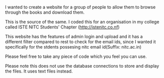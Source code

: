 I wanted to create a website for a group of people to allow them to browse through the books and download them.

This is the source of the same. I coded this for an organisation in my college called ISTE NITC Students' Chapter (http://istenitc.co.nf)

This website has the features of admin login and upload and it has a different filter compared to rest to check for the email ids, since I wanted it specifically for the stdents possesing nitc email id(Suffix: nitc.ac.in)

Please feel free to take any piece of code which you feel you can use. 

Please note this does not use the database connections to store and display the files. It uses text files instead.
